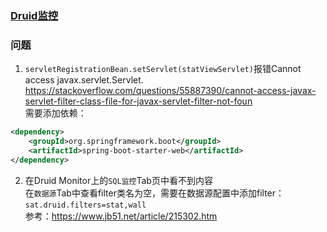 ### [Druid监控](https://www.cnblogs.com/gudulijia/p/6738881.html)

### 问题
1. `servletRegistrationBean.setServlet(statViewServlet)`报错Cannot access javax.servlet.Servlet.  
https://stackoverflow.com/questions/55887390/cannot-access-javax-servlet-filter-class-file-for-javax-servlet-filter-not-foun  
需要添加依赖：
```xml
<dependency>
    <groupId>org.springframework.boot</groupId>
    <artifactId>spring-boot-starter-web</artifactId>
</dependency>
```

2. 在Druid Monitor上的`SQL监控`Tab页中看不到内容  
在`数据源`Tab中查看filter类名为空，需要在数据源配置中添加filter：`sat.druid.filters=stat,wall`   
参考：https://www.jb51.net/article/215302.htm
